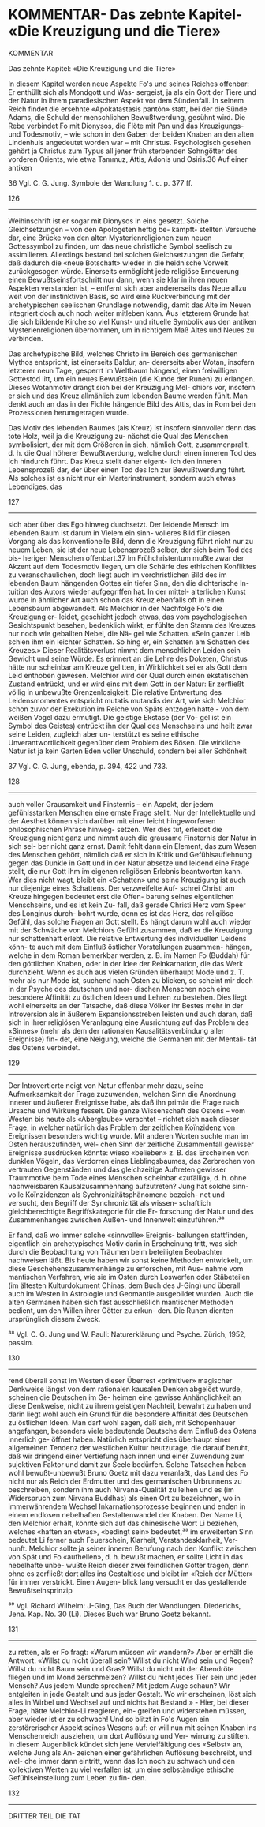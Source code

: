 # KOMMENTAR- Das zebnte Kapitel- «Die Kreuzigung und die Tiere»

<!-- Source: gemini OCR -->

KOMMENTAR

Das zehnte Kapitel: «Die Kreuzigung und die Tiere»

In diesem Kapitel werden neue Aspekte Fo's und seines
Reiches offenbar: Er enthüllt sich als Mondgott und Was-
sergeist, ja als ein Gott der Tiere und der Natur in ihrem
paradiesischen Aspekt vor dem Sündenfall. In seinem Reich
findet die ersehnte «Apokatastasis pantôn» statt, bei der die
Sünde Adams, die Schuld der menschlichen Bewußtwerdung,
gesühnt wird. Die Rebe verbindet Fo mit Dionysos, die Flöte
mit Pan und das Kreuzigungs- und Todesmotiv, – wie schon
in den Gaben der beiden Knaben an den alten Lindenhuis
angedeutet worden war – mit Christus.
Psychologisch gesehen gehört ja Christus zum Typus all
jener früh sterbenden Sohngötter des vorderen Orients, wie
etwa Tammuz, Attis, Adonis und Osiris.36 Auf einer antiken

36 Vgl. C. G. Jung. Symbole der Wandlung 1. c. p. 377 ff.

126

---

Weihinschrift ist er sogar mit Dionysos in eins gesetzt.
Solche Gleichsetzungen – von den Apologeten heftig be-
kämpft- stellten Versuche dar, eine Brücke von den alten
Mysterienreligionen zum neuen Gottessymbol zu finden,
um das neue christliche Symbol seelisch zu assimilieren.
Allerdings bestand bei solchen Gleichsetzungen die Gefahr,
daß dadurch die «neue Botschaft» wieder in die heidnische
Vorwelt zurückgesogen würde. Einerseits ermöglicht jede
religiöse Erneuerung einen Bewußtseinsfortschritt nur dann,
wenn sie klar in ihren neuen Aspekten verstanden ist, –
entfernt sich aber andererseits das Neue allzu weit von der
instinktiven Basis, so wird eine Rückverbindung mit der
archetypischen seelischen Grundlage notwendig, damit das
Alte im Neuen integriert doch auch noch weiter mitleben
kann. Aus letzterem Grunde hat die sich bildende Kirche
so viel Kunst- und rituelle Symbolik aus den antiken
Mysterienreligionen übernommen, um in richtigem Maß
Altes und Neues zu verbinden.

Das archetypische Bild, welches Christo im Bereich des
germanischen Mythos entspricht, ist einerseits Baldur, an-
dererseits aber Wotan, insofern letzterer neun Tage, gesperrt
im Weltbaum hängend, einen freiwilligen Gottestod litt, um
ein neues Bewußtsein (die Kunde der Runen) zu erlangen.
Dieses Wotanmotiv drängt sich bei der Kreuzigung Mel-
chiors vor, insofern er sich und das Kreuz allmählich zum
lebenden Baume werden fühlt. Man denkt auch an das in
der Fichte hängende Bild des Attis, das in Rom bei den
Prozessionen herumgetragen wurde.

Das Motiv des lebenden Baumes (als Kreuz) ist insofern
sinnvoller denn das tote Holz, weil ja die Kreuzigung zu-
nächst die Qual des Menschen symbolisiert, der mit dem
Größeren in sich, nämlich Gott, zusammenprallt, d. h. die
Qual höherer Bewußtwerdung, welche durch einen inneren
Tod des Ich hindurch führt. Das Kreuz stellt daher eigent-
lich den inneren Lebensprozeß dar, der über einen Tod des
Ich zur Bewußtwerdung führt. Als solches ist es nicht nur
ein Marterinstrument, sondern auch etwas Lebendiges, das

127

---

sich aber über das Ego hinweg durchsetzt. Der leidende
Mensch im lebenden Baum ist darum in Vielem ein sinn-
volleres Bild für diesen Vorgang als das konventionelle Bild,
denn die Kreuzigung führt nicht nur zu neuem Leben, sie ist
der neue Lebensprozeß selber, der sich beim Tod des bis-
herigen Menschen offenbart.37 Im Frühchristentum mußte
zwar der Akzent auf dem Todesmotiv liegen, um die
Schärfe des ethischen Konfliktes zu veranschaulichen, doch
liegt auch im vorchristlichen Bild des im lebenden Baum
hängenden Gottes ein tiefer Sinn, den die dichterische In-
tuition des Autors wieder aufgegriffen hat. In der mittel-
alterlichen Kunst wurde in ähnlicher Art auch schon das
Kreuz ebenfalls oft in einen Lebensbaum abgewandelt.
Als Melchior in der Nachfolge Fo's die Kreuzigung er-
leidet, geschieht jedoch etwas, das vom psychologischen
Gesichtspunkt besehen, bedenklich wirkt; er fühlte den
Stamm des Kreuzes nur noch wie geballten Nebel, die Nä-
gel wie Schatten. «Sein ganzer Leib schien ihm ein leichter
Schatten. So hing er, ein Schatten am Schatten des Kreuzes.»
Dieser Realitätsverlust nimmt dem menschlichen Leiden sein
Gewicht und seine Würde. Es erinnert an die Lehre des
Doketen, Christus hätte nur scheinbar am Kreuze gelitten, in
Wirklichkeit sei er als Gott dem Leid enthoben gewesen.
Melchior wird der Qual durch einen ekstatischen Zustand
entrückt, und er wird eins mit dem Gott in der Natur: Er
zerfließt völlig in unbewußte Grenzenlosigkeit.
Die relative Entwertung des Leidensmomentes entspricht
mutatis mutandis der Art, wie sich Melchior schon zuvor der
Exekution im Reiche von Späts entzogen hatte - von dem
weißen Vogel dazu ermutigt. Die geistige Ekstase (der Vo-
gel ist ein Symbol des Geistes) entrückt ihn der Qual des
Menschseins und heilt zwar seine Leiden, zugleich aber un-
terstützt es seine ethische Unverantwortlichkeit gegenüber
dem Problem des Bösen. Die wirkliche Natur ist ja kein
Garten Eden voller Unschuld, sondern bei aller Schönheit

37 Vgl. C. G. Jung, ebenda, p. 394, 422 und 733.

128

---

auch voller Grausamkeit und Finsternis – ein Aspekt, der
jedem gefühlsstarken Menschen eine ernste Frage stellt. Nur
der Intellektuelle und der Aesthet können sich darüber mit
einer leicht hingeworfenen philosophischen Phrase hinweg-
setzen. Wer dies tut, erleidet die Kreuzigung nicht ganz und
nimmt auch die grausame Finsternis der Natur in sich sel-
ber nicht ganz ernst. Damit fehlt dann ein Element, das zum
Wesen des Menschen gehört, nämlich daß er sich in Kritik
und Gefühlsauflehnung gegen das Dunkle in Gott und in
der Natur absetze und leidend eine Frage stellt, die nur Gott
ihm im eigenen religiösen Erlebnis beantworten kann. Wer
dies nicht wagt, bleibt ein «Schatten» und seine Kreuzigung
ist auch nur diejenige eines Schattens. Der verzweifelte Auf-
schrei Christi am Kreuze hingegen bedeutet erst die Offen-
barung seines eigentlichen Menschseins, und es ist kein Zu-
fall, daß gerade Christi Herz vom Speer des Longinus durch-
bohrt wurde, denn es ist das Herz, das religiöse Gefühl, das
solche Fragen an Gott stellt. Es hängt darum wohl auch
wieder mit der Schwäche von Melchiors Gefühl zusammen,
daß er die Kreuzigung nur schattenhaft erlebt.
Die relative Entwertung des individuellen Leidens könn-
te auch mit dem Einfluß östlicher Vorstellungen zusammen-
hängen, welche in dem Roman bemerkbar werden, z. B. im
Namen Fo (Buddah) für den göttlichen Knaben, oder in der
Idee der Reinkarnation, die das Werk durchzieht.
Wenn es auch aus vielen Gründen überhaupt Mode und
z. T. mehr als nur Mode ist, suchend nach Osten zu blicken,
so scheint mir doch in der Psyche des deutschen und nor-
dischen Menschen noch eine besondere Affinität zu östlichen
Ideen und Lehren zu bestehen. Dies liegt wohl einerseits
an der Tatsache, daß diese Völker ihr Bestes mehr in der
Introversion als in äußerem Expansionsstreben leisten und
auch daran, daß sich in ihrer religiösen Veranlagung eine
Ausrichtung auf das Problem des «Sinnes» (mehr als dem
der rationalen Kausalitätsverbindung aller Ereignisse) fin-
det, eine Neigung, welche die Germanen mit der Mentali-
tät des Ostens verbindet.

129

---

Der Introvertierte neigt von Natur offenbar mehr dazu,
seine Aufmerksamkeit der Frage zuzuwenden, welchen Sinn
die Anordnung innerer und äußerer Ereignisse habe, als
daß ihn primär die Frage nach Ursache und Wirkung
fesselt. Die ganze Wissenschaft des Ostens – vom Westen bis
heute als «Aberglaube» verachtet – richtet sich nach dieser
Frage, in welcher natürlich das Problem der zeitlichen
Koïnzidenz von Ereignissen besonders wichtig wurde. Mit
anderen Worten suchte man im Osten herauszufinden, wel-
chen Sinn der zeitliche Zusammenfall gewisser Ereignisse
ausdrücken könnte: wieso «belieben» z. B. das Erscheinen
von dunklen Vögeln, das Verdorren eines Lieblingsbaumes,
das Zerbrechen von vertrauten Gegenständen und das
gleichzeitige Auftreten gewisser Traummotive beim Tode eines
Menschen scheinbar «zufällig», d. h. ohne nachweisbaren
Kausalzusammenhang aufzutreten? Jung hat solche sinn-
volle Koïnzidenzen als Sychronizitätsphänomene bezeich-
net und versucht, den Begriff der Synchronizität als wissen-
schaftlich gleichberechtigte Begriffskategorie für die Er-
forschung der Natur und des Zusammenhanges zwischen
Außen- und Innenwelt einzuführen.³⁸

  Er fand, daß wo immer solche «sinnvolle» Ereignis-
ballungen stattfinden, eigentlich ein archetypisches Motiv
darin in Erscheinung tritt, was sich durch die Beobachtung
von Träumen beim beteiligten Beobachter nachweisen läßt.
Bis heute haben wir sonst keine Methoden entwickelt, um
diese Geschehenszusammenhänge zu erforschen, mit Aus-
nahme vom mantischen Verfahren, wie sie im Osten durch
Loswerfen oder Stäbeteilen (im ältesten Kulturdokument
Chinas, dem Buch des J-Ging) und überall auch im Westen
in Astrologie und Geomantie ausgebildet wurden. Auch die
alten Germanen haben sich fast ausschließlich mantischer
Methoden bedient, um den Willen ihrer Götter zu erkun-
den. Die Runen dienten ursprünglich diesem Zweck.

³⁸ Vgl. C. G. Jung und W. Pauli: Naturerklärung und Psyche.
  Zürich, 1952, passim.

  130

---

rend überall sonst im Westen dieser Überrest «primitiver»
magischer Denkweise längst von dem rationalen kausalen
Denken abgelöst wurde, scheinen die Deutschen im Ge-
heimen eine gewisse Anhänglichkeit an diese Denkweise,
nicht zu ihrem geistigen Nachteil, bewahrt zu haben und
darin liegt wohl auch ein Grund für die besondere Affinität
des Deutschen zu östlichen Ideen. Man darf wohl sagen,
daß sich, mit Schopenhauer angefangen, besonders viele
bedeutende Deutsche dem Einfluß des Ostens innerlich ge-
öffnet haben. Natürlich entspricht dies überhaupt einer
allgemeinen Tendenz der westlichen Kultur heutzutage, die
darauf beruht, daß wir dringend einer Vertiefung nach
innen und einer Zuwendung zum sujektiven Faktor und
damit zur Seele bedürfen.
Solche Tatsachen haben wohl bewußt-unbewußt Bruno
Goetz mit dazu veranlaßt, das Land des Fo nicht nur als
Reich der Erdmutter und des germanischen Urbrunnens
zu beschreiben, sondern ihm auch Nirvana-Qualität zu
leihen und es (im Widerspruch zum Nirvana Buddhas) als
einen Ort zu bezeichnen, wo in immerwährendem Wechsel
Inkarnationsprozesse beginnen und enden in einem endlosen
nebelhaften Gestaltenwandel der Knaben.
Der Name Li, den Melchior erhält, könnte sich auf das
chinesische Wort Li beziehen, welches «haften an etwas»,
«bedingt sein» bedeutet,³⁹ im erweiterten Sinn bedeutet Li
ferner auch Feuerschein, Klarheit, Verstandesklarheit, Ver-
nunft. Melchior sollte ja seiner inneren Berufung nach den
Konflikt zwischen von Spät und Fo «aufhellen», d. h.
bewußt machen, er sollte Licht in das nebelhafte unbe-
wußte Reich dieser zwei feindlichen Götter tragen, denn
ohne es zerfließt dort alles ins Gestaltlose und bleibt im
«Reich der Mütter» für immer verstrickt. Einen Augen-
blick lang versucht er das gestaltende Bewußtseinsprinzip

³⁹ Vgl. Richard Wilhelm: J-Ging, Das Buch der Wandlungen.
Diederichs, Jena. Kap. No. 30 (Li). Dieses Buch war Bruno Goetz
bekannt.

131

---

zu retten, als er Fo fragt: «Warum müssen wir wandern?»
Aber er erhält die Antwort: «Willst du nicht überall sein?
Willst du nicht Wind sein und Regen? Willst du nicht Baum
sein und Gras? Willst du nicht mit der Abendröte fliegen
und im Mond zerschmelzen? Willst du nicht jedes Tier sein
und jeder Mensch? Aus jedem Munde sprechen? Mit jedem
Auge schaun? Wir entgleiten in jede Gestalt und aus jeder
Gestalt. Wo wir erscheinen, löst sich alles in Wirbel und
Wechsel auf und nichts hat Bestand.» -
Hier, bei dieser Frage, hätte Melchior-Li reagieren, ein-
greifen und widerstehen müssen, aber wieder ist er zu
schwach! Und so blitzt in Fo's Augen ein zerstörerischer
Aspekt seines Wesens auf: er will nun mit seinen Knaben
ins Menschenreich ausziehen, um dort Auflösung und Ver-
wirrung zu stiften. In diesem Augenblick kündet sich jene
Vervielfältigung des «Selbst» an, welche Jung als An-
zeichen einer gefährlichen Auflösung beschreibt, und wel-
che immer dann eintritt, wenn das Ich noch zu schwach
und den kollektiven Werten zu viel verfallen ist, um eine
selbständige ethische Gefühlseinstellung zum Leben zu fin-
den.

132

---

DRITTER TEIL
DIE TAT
